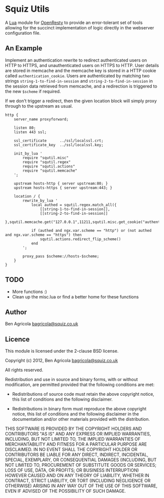 # Squiz Utils

A [Lua](http://www.lua.org) module for [OpenResty](http://openresty.org) to provide an error-tolerant set of tools allowing for the succinct implementation of logic directly in the webserver configuration file. 

## An Example
Implement an authentication rewrite to redirect authenticated users on HTTP to HTTPS, and unauthenticated users on HTTPS to HTTP. User details are stored in memcache and the memcache key is stored in a HTTP cookie called `authentication_cookie`. Users are authenticated by matching two strings `string-1-to-find-in-session` and `string-2-to-find-in-session` in the session data retrieved from memcache, and a redirection is triggered to the new `$scheme` if required.

If we don't trigger a redirect, then the given location block will simply proxy through to the upstream as usual.

```
http {
	server_name proxyforward;

	listen 80;
	listen 443 ssl;

    ssl_certificate      ../ssl/localssl.crt;
    ssl_certificate_key  ../ssl/localssl.key;

    init_by_lua '
        require "squtil.misc"
        require "squtil.regex"
        require "squtil.actions"
        require "squtil.memcache"
    ';

	upstream hosts-http { server upstream:80; }
	upstream hosts-https { server upstream:443; }

	location / {
	    rewrite_by_lua '
	        local authed = squtil.regex.match_all({
	            [[string-1-to-find-in-session]],
	            [[string-2-to-find-in-session]]
	        },squtil.memcache.get("127.0.0.1",11211,squtil.misc.get_cookie("authentication_cookie")))

	        if (authed and ngx.var.scheme == "http") or (not authed and ngx.var.scheme == "https") then
	            squtil.actions.redirect_flip_scheme()
	        end
	    ';

	    proxy_pass $scheme://hosts-$scheme;
	}
}
```

## TODO
* More functions :) 
* Clean up the misc.lua or find a better home for these functions

## Author

Ben Agricola <bagricola@squiz.co.uk>

## Licence

This module is licensed under the 2-clause BSD license.

Copyright (c) 2012, Ben Agricola <bagricola@squiz.co.uk>

All rights reserved.

Redistribution and use in source and binary forms, with or without modification, are permitted provided that the following conditions are met:

* Redistributions of source code must retain the above copyright notice, this list of conditions and the following disclaimer.

* Redistributions in binary form must reproduce the above copyright notice, this list of conditions and the following disclaimer in the documentation and/or other materials provided with the distribution.

THIS SOFTWARE IS PROVIDED BY THE COPYRIGHT HOLDERS AND CONTRIBUTORS "AS IS" AND ANY EXPRESS OR IMPLIED WARRANTIES, INCLUDING, BUT NOT LIMITED TO, THE IMPLIED WARRANTIES OF MERCHANTABILITY AND FITNESS FOR A PARTICULAR PURPOSE ARE DISCLAIMED. IN NO EVENT SHALL THE COPYRIGHT HOLDER OR CONTRIBUTORS BE LIABLE FOR ANY DIRECT, INDIRECT, INCIDENTAL, SPECIAL, EXEMPLARY, OR CONSEQUENTIAL DAMAGES (INCLUDING, BUT NOT LIMITED TO, PROCUREMENT OF SUBSTITUTE GOODS OR SERVICES; LOSS OF USE, DATA, OR PROFITS; OR BUSINESS INTERRUPTION) HOWEVER CAUSED AND ON ANY THEORY OF LIABILITY, WHETHER IN CONTRACT, STRICT LIABILITY, OR TORT (INCLUDING NEGLIGENCE OR OTHERWISE) ARISING IN ANY WAY OUT OF THE USE OF THIS SOFTWARE, EVEN IF ADVISED OF THE POSSIBILITY OF SUCH DAMAGE.
